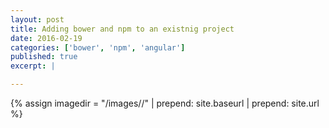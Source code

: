 ```yaml
---
layout: post
title: Adding bower and npm to an existnig project
date: 2016-02-19 
categories: ['bower', 'npm', 'angular']
published: true
excerpt: |

---
```


{% assign imagedir = "/images//" | prepend: site.baseurl | prepend: site.url %}


